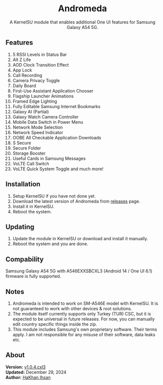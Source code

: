 <h1 align="center">Andromeda</h1>

<p align="center">A KernelSU module that enables additional One UI features for Samsung Galaxy A54 5G.</p>

<h2>Features</h2>

1. 5 RSSI Levels in Status Bar
2. Alt Z Life
3. AOD Clock Transition Effect
4. App Lock
5. Call Recording
6. Camera Privacy Toggle
7. Daily Board
8. First-Use Assistant Application Chooser
9. Flagship Launcher Animations
10. Framed Edge Lighting
11. Fully Editable Samsung Internet Bookmarks
12. Galaxy AI (Partial)
13. Galaxy Watch Camera Controller
14. Mobile Data Switch in Power Menu
15. Network Mode Selection
16. Network Speed Indicator
17. OOBE All Checkable Application Downloads
18. S Secure
19. Secure Folder
20. Storage Booster
21. Useful Cards in Samsung Messages
22. VoLTE Call Switch
23. VoLTE Quick System Toggle and much more!

<h2>Installation</h2>

1. Setup KernelSU if you have not done yet.
2. Download the latest version of Andromeda from [releases](https://github.com/hakhanihsan/Andromeda/releases) page.
3. Install it in KernelSU.
4. Reboot the system.

<h2>Updating</h2>

1. Update the module in KernelSU or download and install it manually.
3. Reboot the system and you are done.

<h2>Compability</h2>

Samsung Galaxy A54 5G with A546EXXSBCXL3 (Android 14 / One UI 6.1) firmware is fully supported.

<h2>Notes</h2>

1. Andromeda is intended to work on SM-A546E model with KernelSU. It is not guaranteed to work with other devices & root solutions.
2. The module itself currently supports only Turkey (TUR) CSC, but it is expected to be universal in future releases. For now, you can manually edit country specific things inside the zip.
3. This module includes Samsung's own proprietary software. Their terms apply. I am not responsible for any misuse of their software, data leaks etc.

<h2>About</h2>

**Version:** [v1.0.4.cxl3](https://github.com/hakhanihsan/Andromeda/releases/download/v1.0.4.cxl3/Andromeda-v1.0.4.cxl3.zip)  
**Updated:** December 29, 2024  
**Author:** [HaKhan Ihsan](https://github.com/hakhanihsan)